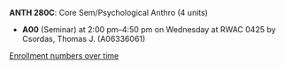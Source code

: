 **ANTH 280C**: Core Sem/Psychological Anthro (4 units)

- **A00** (Seminar) at 2:00 pm–4:50 pm on Wednesday at RWAC 0425 by Csordas, Thomas J. (A06336061)

[Enrollment numbers over time](./ANTH280C.tsv)

